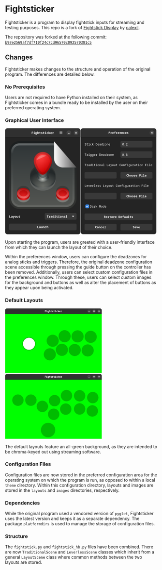 # Fightsticker

Fightsticker is a program to display fightstick inputs for streaming and
testing purposes. This repo is a fork of
[Fightstick Display](https://github.com/calexil/FightstickDisplay) by
[calexil](https://github.com/calexil).

The repository was forked at the following commit:
[`b97e2569af7df710f24c7cd96570c092570381c5`](https://github.com/calexil/FightstickDisplay/tree/b97e2569af7df710f24c7cd96570c092570381c5)

## Changes

Fightsticker makes changes to the structure and operation of the original
program. The differences are detailed below.

### No Prerequisites

Users are not required to have Python installed on their system, as
Fightsticker comes in a bundle ready to be installed by the user on their
preferred operating system.

### Graphical User Interface

<img src="screenshots/main.png" alt="Main window" height="350"/><img src="screenshots/preferences.png" alt="Main window" height="350"/>

Upon starting the program, users are greeted with a user-friendly interface
from which they can launch the layout of their choice.

Within the preferences window, users can configure the deadzones for analog
sticks and triggers. Therefore, the original deadzone configuration scene
accessible through pressing the guide button on the controller has been
removed. Additionally, users can select custom configuration files in the
preferences window. Through these, users can select custom images for the
background and buttons as well as alter the placement of buttons as they appear
upon being activated.

### Default Layouts 

<img src="screenshots/traditional.png" alt="Main window" width="320"/><img src="screenshots/leverless.png" alt="Main window" width="320"/>

The default layouts feature an all-green background, as they are intended to be
chroma-keyed out using streaming software.

### Configuration Files

Configuration files are now stored in the preferred configuration area for the
operating system on which the program is run, as opposed to within a local
`theme` directory. Within this configuration directory, layouts and images are
stored in the `layouts` and `images` directories, respectively.

### Dependencies

While the original program used a vendored version of `pyglet`, Fightsticker
uses the latest version and keeps it as a separate dependency. The package
`platformdirs` is used to manage the storage of configuration files.

### Structure

The `fightstick.py` and `fightstick_hb.py` files have been combined. There are
now `TraditionalScene` and `LeverlessScene` classes which inherit from a
general `LayoutScene` class where common methods between the two layouts are
stored.
